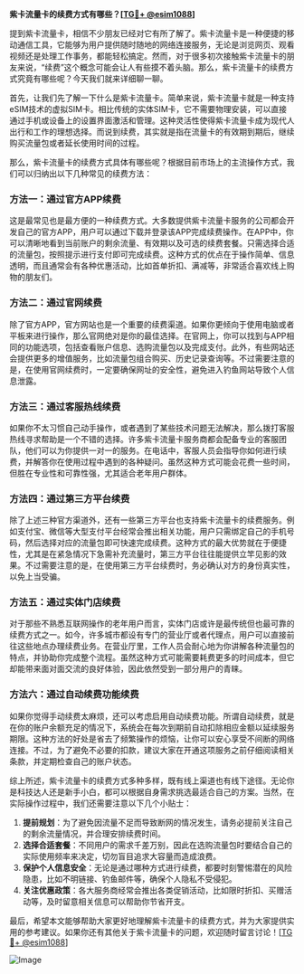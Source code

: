 **紫卡流量卡的续费方式有哪些？[[TG💪+ @esim1088](https://t.me/s/esim1088)]**

提到紫卡流量卡，相信不少朋友已经对它有所了解了。紫卡流量卡是一种便捷的移动通信工具，它能够为用户提供随时随地的网络连接服务，无论是浏览网页、观看视频还是处理工作事务，都能轻松搞定。然而，对于很多初次接触紫卡流量卡的朋友来说，“续费”这个概念可能会让人有些摸不着头脑。那么，紫卡流量卡的续费方式究竟有哪些呢？今天我们就来详细聊一聊。

首先，让我们先了解一下什么是紫卡流量卡。简单来说，紫卡流量卡就是一种支持eSIM技术的虚拟SIM卡。相比传统的实体SIM卡，它不需要物理安装，可以直接通过手机或设备上的设置界面激活和管理。这种灵活性使得紫卡流量卡成为现代人出行和工作的理想选择。而说到续费，其实就是指在流量卡的有效期到期后，继续购买流量包或者延长使用时间的过程。

那么，紫卡流量卡的续费方式具体有哪些呢？根据目前市场上的主流操作方式，我们可以归纳出以下几种常见的续费方法：

### 方法一：通过官方APP续费

这是最常见也是最方便的一种续费方式。大多数提供紫卡流量卡服务的公司都会开发自己的官方APP，用户可以通过下载并登录该APP完成续费操作。在APP中，你可以清晰地看到当前账户的剩余流量、有效期以及可选的续费套餐。只需选择合适的流量包，按照提示进行支付即可完成续费。这种方式的优点在于操作简单、信息透明，而且通常会有各种优惠活动，比如首单折扣、满减等，非常适合喜欢线上购物的朋友们。

### 方法二：通过官网续费

除了官方APP，官方网站也是一个重要的续费渠道。如果你更倾向于使用电脑或者平板来进行操作，那么官网绝对是你的最佳选择。在官网上，你可以找到与APP相同的功能选项，包括查看账户信息、选购流量包以及完成支付。此外，有些网站还会提供更多的增值服务，比如流量包组合购买、历史记录查询等。不过需要注意的是，在使用官网续费时，一定要确保网址的安全性，避免进入钓鱼网站导致个人信息泄露。

### 方法三：通过客服热线续费

如果你不太习惯自己动手操作，或者遇到了某些技术问题无法解决，那么拨打客服热线寻求帮助是一个不错的选择。许多紫卡流量卡服务商都会配备专业的客服团队，他们可以为你提供一对一的服务。在电话中，客服人员会指导你如何进行续费，并解答你在使用过程中遇到的各种疑问。虽然这种方式可能会花费一些时间，但胜在专业性和可靠性强，尤其适合老年用户群体。

### 方法四：通过第三方平台续费

除了上述三种官方渠道外，还有一些第三方平台也支持紫卡流量卡的续费服务。例如支付宝、微信等大型支付平台经常会推出相关功能，用户只需绑定自己的手机号码，然后选择对应的流量包即可快速完成续费。这种方式的最大优势就在于便捷性，尤其是在紧急情况下急需补充流量时，第三方平台往往能提供立竿见影的效果。不过需要注意的是，在使用第三方平台续费时，务必确认对方的身份真实性，以免上当受骗。

### 方法五：通过实体门店续费

对于那些不熟悉互联网操作的老年用户而言，实体门店或许是最传统但也最可靠的续费方式之一。如今，许多城市都设有专门的营业厅或者代理点，用户可以直接前往这些地点办理续费业务。在营业厅里，工作人员会耐心地为你讲解各种流量包的特点，并协助你完成整个流程。虽然这种方式可能需要耗费更多的时间成本，但它却能带来面对面交流的良好体验，因此依然受到一部分用户的青睐。

### 方法六：通过自动续费功能续费

如果你觉得手动续费太麻烦，还可以考虑启用自动续费功能。所谓自动续费，就是在你的账户余额充足的情况下，系统会在每次到期前自动扣除相应金额以延续服务期限。这种方法的好处是省去了频繁操作的烦恼，让你可以安心享受不间断的网络连接。不过，为了避免不必要的扣款，建议大家在开通这项服务之前仔细阅读相关条款，并定期检查自己的账户状态。

综上所述，紫卡流量卡的续费方式多种多样，既有线上渠道也有线下途径。无论你是科技达人还是新手小白，都可以根据自身需求挑选最适合自己的方案。当然，在实际操作过程中，我们还需要注意以下几个小贴士：

1. **提前规划**：为了避免因流量不足而导致断网的情况发生，请务必提前关注自己的剩余流量情况，并合理安排续费时间。
2. **选择合适套餐**：不同用户的需求千差万别，因此在选购流量包时要结合自己的实际使用频率来决定，切勿盲目追求大容量而造成浪费。
3. **保护个人信息安全**：无论是通过哪种方式进行续费，都要时刻警惕潜在的风险隐患，比如不明链接、钓鱼邮件等，确保个人隐私不受侵犯。
4. **关注优惠政策**：各大服务商经常会推出各类促销活动，比如限时折扣、买赠活动等，及时留意相关信息可以帮助你节省开支。

最后，希望本文能够帮助大家更好地理解紫卡流量卡的续费方式，并为大家提供实用的参考建议。如果你还有其他关于紫卡流量卡的问题，欢迎随时留言讨论！[[TG💪+ @esim1088](https://t.me/s/esim1088)] 

![Image](https://i.postimg.cc/4NQfJmqS/Snipaste-2025-05-13-00-14-12.png)